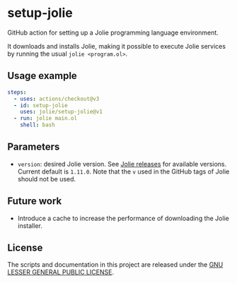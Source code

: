 # setup-jolie

GitHub action for setting up a Jolie programming language environment.

It downloads and installs Jolie, making it possible to execute Jolie services by running the usual `jolie <program.ol>`.

## Usage example

```yml
steps:
  - uses: actions/checkout@v3
  - id: setup-jolie
    uses: jolie/setup-jolie@v1
  - run: jolie main.ol
    shell: bash
```


## Parameters

- `version`: desired Jolie version. See [Jolie releases](https://github.com/jolie/jolie/releases) for available versions. Current default is `1.11.0`. Note that the `v` used in the GitHub tags of Jolie should not be used.

## Future work

- Introduce a cache to increase the performance of downloading the Jolie installer.

## License

The scripts and documentation in this project are released under the [GNU LESSER GENERAL PUBLIC LICENSE](LICENSE).
